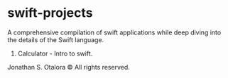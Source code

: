 # swift-projects
A comprehensive compilation of swift applications while deep diving into the details of the Swift language.

1. Calculator - Intro to swift.

Jonathan S. Otalora © All rights reserved.

